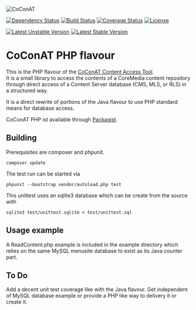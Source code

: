 ![CoConAT](http://coconat.divshot.io/coconat-small.png)

[![Dependency Status](https://www.versioneye.com/user/projects/554fbbfff7db0d2f07000242/badge.svg?style=flat)](https://www.versioneye.com/user/projects/554fbbfff7db0d2f07000242)
[![Build Status](https://travis-ci.org/mgoellnitz/coconat.php.svg?branch=master)](https://travis-ci.org/mgoellnitz/coconat.php)
[![Coverage Status](https://coveralls.io/repos/mgoellnitz/coconat.php/badge.svg?branch=master)](https://coveralls.io/r/mgoellnitz/coconat.php?branch=master)
[![License](https://poser.pugx.org/coconat/coconat.php/license)](https://packagist.org/packages/coconat/coconat.php)

[![Latest Unstable Version](https://poser.pugx.org/coconat/coconat.php/v/unstable)](https://packagist.org/packages/coconat/coconat.php)
[![Latest Stable Version](https://poser.pugx.org/coconat/coconat.php/version)](https://packagist.org/packages/coconat/coconat.php)

# CoConAT PHP flavour

This is the PHP flavour of the [CoConAT Content Access Tool](http://coconat.divshot.io/).  
It is a small library to access the contents of a CoreMedia content repository through 
direct access of a Content Server database (CMS, MLS, or RLS) in a structured way.

It is a direct rewrite of portions of the Java flavour to use PHP standard means 
for database access.

CoConAT PHP ist available through [Packagist](https://packagist.org/packages/coconat/coconat-php).

## Building

Prerequisites are composer and phpunit.

```
composer update
```

The test run can be started via

```
phpunit --bootstrap vendor/autoload.php test
```

This unittest uses an sqlite3 database which can be create from the source with

```
sqlite3 test/unittest.sqlite < test/unittest.sql
```

## Usage example

A ReadContent.php example is included in the example directory which relies on 
the same MySQL menusite database to exist as its Java counter part.

## To Do

Add a decent unit test coverage like with the Java flavour. Get independent of
MySQL database example or provide a PHP like way to delivery it or create it.
